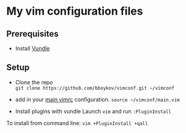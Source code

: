 # My vim configuration files 

## Prerequisites
- Install [Vundle](https://github.com/VundleVim/Vundle.vim)

## Setup
- Clone the repo  
`git clone https://github.com/bboykov/vimconf.git ~/vimconf`

- add in your [main vimrc](http://vim.wikia.com/wiki/Open_vimrc_file) configuration.
`source ~/vimconf/main.vim`  

- Install plugins with vundle
Launch `vim` and run `:PluginInstall`

To install from command line: `vim +PluginInstall +qall`




